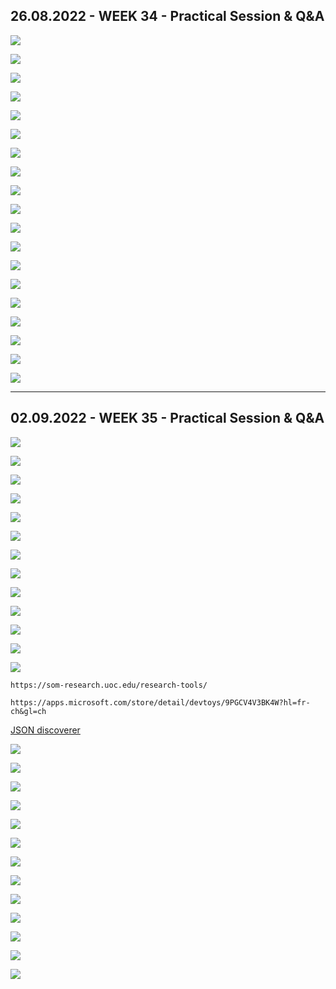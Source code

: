 ## 26.08.2022 - WEEK 34 - Practical Session & Q&A

![](assets/2022-08-26-21-08-24-image.png)

![](assets/2022-08-26-21-10-56-image.png)

![](assets/2022-08-26-21-12-11-image.png)

![](assets/2022-08-26-21-46-15-image.png)

![](assets/2022-08-26-21-51-31-image.png)

![](assets/2022-08-26-22-08-11-image.png)

![](assets/2022-08-26-22-15-02-image.png)

![](assets/2022-08-26-22-18-50-image.png)

![](assets/2022-08-26-22-20-41-image.png)

![](assets/2022-08-26-22-22-23-image.png)

![](assets/2022-08-26-22-22-30-image.png)

![](assets/2022-08-26-22-24-29-image.png)

![](assets/2022-08-26-22-25-09-image.png)

![](assets/2022-08-26-22-36-52-image.png)

![](assets/2022-08-26-23-09-03-image.png)

![](assets/2022-08-26-23-22-30-image.png)

![](assets/2022-08-26-23-28-10-image.png)

![](assets/2022-08-26-23-41-02-image.png)

![](assets/2022-08-26-23-49-22-image.png)

----

## 02.09.2022 - WEEK 35 - Practical Session & Q&A

![](assets/2022-09-02-21-22-44-image.png)

![](assets/2022-09-02-21-28-47-image.png)

![](assets/2022-09-02-21-34-37-image.png)

![](assets/2022-09-02-21-41-15-image.png)

![](assets/2022-09-02-21-45-03-image.png)

![](assets/2022-09-02-21-47-43-image.png)

![](assets/2022-09-02-21-53-48-image.png)

![](assets/2022-09-02-22-10-21-image.png)

![](assets/2022-09-02-22-07-56-image.png)

![](assets/2022-09-02-22-31-50-image.png)

![](assets/2022-09-02-22-36-14-image.png)



![](assets/2022-09-02-22-42-18-image.png)

![](assets/2022-09-02-22-43-02-image.png)

```
https://som-research.uoc.edu/research-tools/
```

```
https://apps.microsoft.com/store/detail/devtoys/9PGCV4V3BK4W?hl=fr-ch&gl=ch
```

[JSON discoverer](http://som-research.uoc.edu/tools/jsonDiscoverer/#/simple)



![](assets/2022-09-02-23-17-45-image.png)

![](assets/2022-09-02-23-19-00-image.png)

![](assets/2022-09-02-22-33-33-image.png)

![](assets/2022-09-02-22-37-20-image.png)

![](assets/2022-09-02-22-38-41-image.png)

![](assets/2022-09-02-22-40-01-image.png)

![](assets/2022-09-02-22-46-28-image.png)

![](assets/2022-09-02-22-50-40-image.png)

![](assets/2022-09-02-22-52-16-image.png)

![](assets/2022-09-02-22-54-03-image.png)





![](assets/2022-09-02-23-17-14-image.png)

![](assets/2022-09-02-23-20-51-image.png)

![](assets/2022-09-02-23-24-20-image.png)
